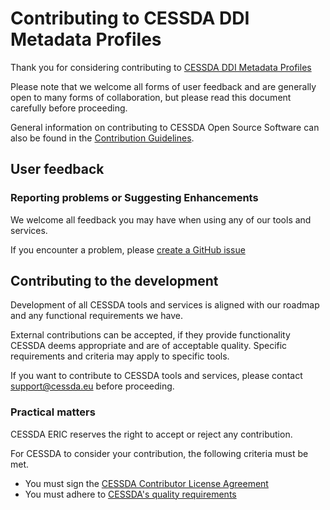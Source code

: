 # Contributing to CESSDA DDI Metadata Profiles

Thank you for considering contributing to [CESSDA DDI Metadata Profiles](https://github.com/cessda/cessda.metadata.profiles)

Please note that we welcome all forms of user feedback and are generally open to many forms of collaboration,
but please read this document carefully before proceeding.

General information on contributing to CESSDA Open Source Software can also be found in the
[Contribution Guidelines](https://github.com/cessda/cessda.guidelines.public/blob/main/CONTRIBUTING.md).

## User feedback

### Reporting problems or Suggesting Enhancements

We welcome all feedback you may have when using any of our tools and services.

If you encounter a problem, please [create a GitHub issue](https://github.com/cessda/cessda.metadata.profiles/issues/new) 


## Contributing to the development

Development of all CESSDA tools and services is aligned with our roadmap and any functional requirements we have.

External contributions can be accepted, if they provide functionality CESSDA deems appropriate and are of acceptable quality.
Specific requirements and criteria may apply to specific tools.

If you want to contribute to CESSDA tools and services, please contact support@cessda.eu before proceeding.

### Practical matters

CESSDA ERIC reserves the right to accept or reject any contribution.

For CESSDA to consider your contribution, the following criteria must be met.

* You must sign the [CESSDA Contributor License Agreement](https://docs.google.com/forms/d/e/1FAIpQLSfS2sOjZ2Ax5nIhvONY5E1yVsDgMkNzl0yw2TbMTA-5MYdCXQ/viewform?usp=sf_link)
* You must adhere to [CESSDA's quality requirements](https://docs.tech.cessda.eu/software/requirements.html)

